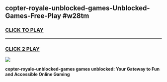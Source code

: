 
## copter-royale-unblocked-games-Unblocked-Games-Free-Play #w28tm
<h3>
<a href="https://us.freeplayer.one?title=copter-royale-unblocked-games&ref=9M">CLICK TO PLAY</a></h3>
<hr>

<h3>
<a href="https://us.freeplayer.one?title=copter-royale-unblocked-games&ref=9M">CLICK 2 PLAY</a>
  
</h3>

<a href="https://us.freeplayer.one?title=copter-royale-unblocked-games&ref=9M"><img src="https://clearcache.store/games.png"></a>


**copter-royale-unblocked-games games unblocked: Your Gateway to Fun and Accessible Online Gaming**
